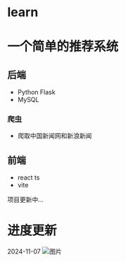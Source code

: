 # learn
# 一个简单的推荐系统
## 后端
- Python Flask
- MySQL
### 爬虫
- 爬取中国新闻网和新浪新闻
## 前端
- react ts
- vite


项目更新中...
# 进度更新
2024-11-07
![图片](https://github.com/JohanLi233/learn/blob/main/assets/progress1.png)